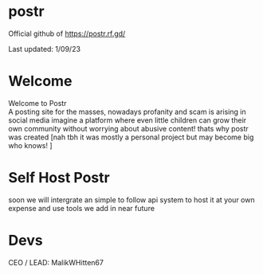 # postr
Official github of https://postr.rf.gd/

Last updated: 1/09/23


# Welcome

Welcome to Postr
<br>
A posting site for the masses, nowadays profanity and scam is arising in social media imagine a platform where even little children can grow their own community without worrying about abusive content! thats why postr was created [nah tbh it was mostly a personal project but may become big who knows! ]


# Self Host Postr

soon we will intergrate an simple to follow api system to host it at your own expense and use tools we add in near future



# Devs

CEO / LEAD: MalikWHitten67
